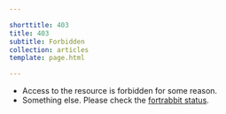 ```yaml
---

shorttitle: 403
title: 403
subtitle: Forbidden
collection: articles
template: page.html

---
```


* Access to the resource is forbidden for some reason.
* Something else. Please check the [fortrabbit status](http://status.fortrabbit.com).
